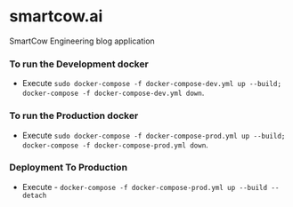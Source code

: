 # smartcow.ai

SmartCow Engineering blog application

### To run the Development docker
* Execute `sudo docker-compose -f docker-compose-dev.yml up --build; docker-compose -f docker-compose-dev.yml down`. 


### To run the Production docker
* Execute `sudo docker-compose -f docker-compose-prod.yml up --build; docker-compose -f docker-compose-prod.yml down`. 

### Deployment To Production
* Execute - `docker-compose -f docker-compose-prod.yml up --build --detach`

